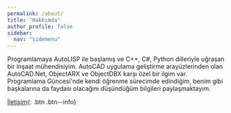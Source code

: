 ```yaml
---
permalink: /about/
title: "Hakkımda"
author_profile: false
sidebar:
  nav: "sidemenu"
---
```

Programlamaya AutoLISP ile başlamış ve C++, C#, Python dilleriyle uğraşan bir inşaat mühendisiyim. AutoCAD uygulama geliştirme arayüzlerinden olan AutoCAD.Net, ObjectARX ve ObjectDBX karşı özel bir ilgim var. Programlama Güncesi'nde kendi öğrenme sürecimde edindiğim, benim gibi başkalarına da faydası olacağını düşündüğüm bilgileri paylaşmaktayım.

[İletişim](https://eykaraduman.github.io/contact/){: .btn .btn--info}
